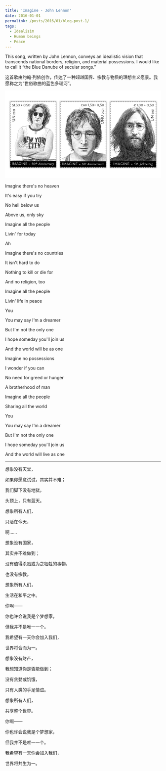 ```yaml
---
title: 'Imagine - John Lennon'
date: 2016-01-01
permalink: /posts/2016/01/blog-post-1/
tags:
  - Idealisim
  - Human beings
  - Peace
---
```


This song, written by John Lennon, conveys an idealistic vision that transcends national borders, religion, and material possessions. I would like to call it “the Blue Danube of secular songs.”

这首歌由约翰·列侬创作，传达了一种超越国界、宗教与物质的理想主义愿景。我愿称之为“世俗歌曲的蓝色多瑙河”。

![](/images/united-nations-2021-john-lennon-stamps.jpg)

Imagine there's no heaven

It's easy if you try

No hell below us

Above us, only sky



Imagine all the people

Livin' for today

Ah



Imagine there's no countries

It isn't hard to do

Nothing to kill or die for

And no religion, too



Imagine all the people

Livin' life in peace

You



You may say I'm a dreamer

But I'm not the only one

I hope someday you'll join us

And the world will be as one



Imagine no possessions

I wonder if you can

No need for greed or hunger

A brotherhood of man



Imagine all the people

Sharing all the world

You



You may say I'm a dreamer

But I'm not the only one

I hope someday you'll join us

And the world will live as one

---



想象没有天堂，

如果你愿意试试，其实并不难；

我们脚下没有地狱，

头顶上，只有蓝天。



想象所有人们，

只活在今天，

啊……



想象没有国家，

其实并不难做到；

没有值得杀戮或为之牺牲的事物，

也没有宗教。



想象所有人们，

生活在和平之中。



你啊——

你也许会说我是个梦想家，

但我并不是唯一一个。

我希望有一天你会加入我们，

世界将合而为一。



想象没有财产，

我想知道你是否能做到；

没有贪婪或饥饿，

只有人类的手足情谊。



想象所有人们，

共享整个世界。



你啊——

你也许会说我是个梦想家，

但我并不是唯一一个。

我希望有一天你会加入我们，

世界将共生为一。
